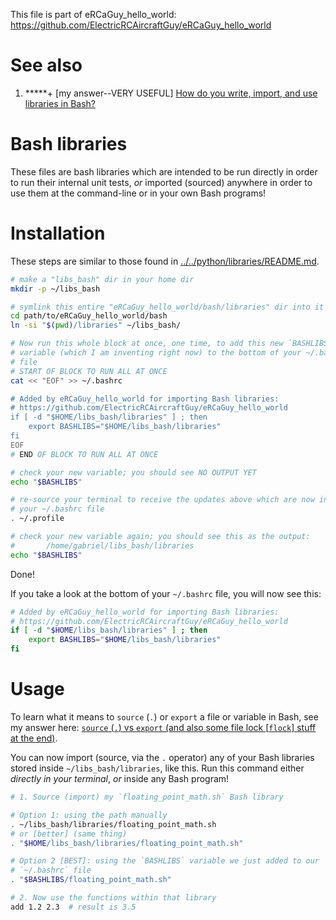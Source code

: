 This file is part of eRCaGuy_hello_world: https://github.com/ElectricRCAircraftGuy/eRCaGuy_hello_world


# See also

1. \*\*\*\*\*+ [my answer--VERY USEFUL] [How do you write, import, and use libraries in Bash?](https://stackoverflow.com/a/76241159/4561887)


# Bash libraries

These files are bash libraries which are intended to be run directly in order to run their internal unit tests, _or_ imported (sourced) anywhere in order to use them at the command-line or in your own Bash programs!


# Installation 

These steps are similar to those found in [../../python/libraries/README.md](../../python/libraries/README.md#installation).

```bash
# make a "libs_bash" dir in your home dir
mkdir -p ~/libs_bash

# symlink this entire "eRCaGuy_hello_world/bash/libraries" dir into it
cd path/to/eRCaGuy_hello_world/bash
ln -si "$(pwd)/libraries" ~/libs_bash/

# Now run this whole block at once, one time, to add this new `BASHLIBS`
# variable (which I am inventing right now) to the bottom of your ~/.bashrc
# file
# START OF BLOCK TO RUN ALL AT ONCE
cat << "EOF" >> ~/.bashrc

# Added by eRCaGuy_hello_world for importing Bash libraries: 
# https://github.com/ElectricRCAircraftGuy/eRCaGuy_hello_world
if [ -d "$HOME/libs_bash/libraries" ] ; then
    export BASHLIBS="$HOME/libs_bash/libraries"
fi
EOF
# END OF BLOCK TO RUN ALL AT ONCE

# check your new variable; you should see NO OUTPUT YET
echo "$BASHLIBS"

# re-source your terminal to receive the updates above which are now inside
# your ~/.bashrc file
. ~/.profile

# check your new variable again; you should see this as the output:
#       /home/gabriel/libs_bash/libraries
echo "$BASHLIBS"
```

Done!

If you take a look at the bottom of your `~/.bashrc` file, you will now see this:
```bash
# Added by eRCaGuy_hello_world for importing Bash libraries: 
# https://github.com/ElectricRCAircraftGuy/eRCaGuy_hello_world
if [ -d "$HOME/libs_bash/libraries" ] ; then
    export BASHLIBS="$HOME/libs_bash/libraries"
fi
```


# Usage

To learn what it means to `source` (`.`) or `export` a file or variable in Bash, see my answer here: [`source` (`.`) vs `export` (and also some file lock [`flock`] stuff at the end)](https://stackoverflow.com/a/62626515/4561887).

You can now import (source, via the `.` operator) any of your Bash libraries stored inside `~/libs_bash/libraries`, like this. Run this command either _directly in your terminal_, _or_ inside any Bash program!

```bash
# 1. Source (import) my `floating_point_math.sh` Bash library

# Option 1: using the path manually
. ~/libs_bash/libraries/floating_point_math.sh
# or [better] (same thing)
. "$HOME/libs_bash/libraries/floating_point_math.sh"

# Option 2 [BEST]: using the `BASHLIBS` variable we just added to our
# `~/.bashrc` file
. "$BASHLIBS/floating_point_math.sh"

# 2. Now use the functions within that library
add 1.2 2.3  # result is 3.5
```

